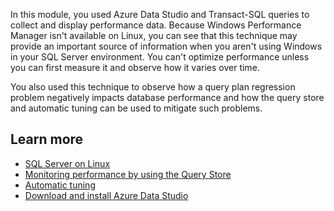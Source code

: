 In this module, you used Azure Data Studio and Transact-SQL queries to collect and display performance data. Because Windows Performance Manager isn't available on Linux, you can see that this technique may provide an important source of information when you aren't using Windows in your SQL Server environment. You can't optimize performance unless you can first measure it and observe how it varies over time.

You also used this technique to observe how a query plan regression problem negatively impacts database performance and how the query store and automatic tuning can be used to mitigate such problems.

## Learn more

- [SQL Server on Linux](https://docs.microsoft.com/sql/linux/sql-server-linux-overview?view=sql-server-2017)
- [Monitoring performance by using the Query Store](https://docs.microsoft.com/sql/relational-databases/performance/monitoring-performance-by-using-the-query-store?view=sql-server-2017)
- [Automatic tuning](https://docs.microsoft.com/sql/relational-databases/automatic-tuning/automatic-tuning?view=sql-server-2017)
- [Download and install Azure Data Studio](https://docs.microsoft.com/sql/azure-data-studio/download?view=sql-server-2017)
